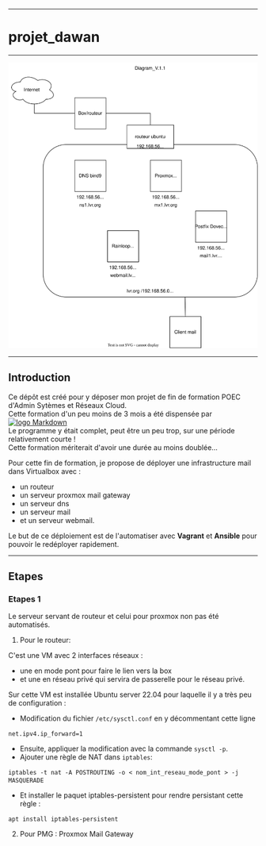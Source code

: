 ***
# projet_dawan
***
![Diagram](projet_dawan.drawio.svg)
***
## Introduction
Ce dépôt est créé pour y déposer mon projet de fin de formation POEC d'Admin Sytèmes et Réseaux Cloud.  
Cette formation d'un peu moins de 3 mois a été dispensée par [![logo Markdown]( https://www.dawan.fr/build/images/dawan-logo.5b6f94e2.png)](https://www.dawan.fr/)  
Le programme y était complet, peut être un peu trop, sur une période relativement courte !  
Cette formation mériterait d'avoir une durée au moins doublée...

Pour cette fin de formation, je propose de déployer une infrastructure mail dans Virtualbox avec :
- un routeur  
- un serveur proxmox mail gateway  
- un serveur dns  
- un serveur mail  
- et un serveur webmail.

Le but de ce déploiement est de l'automatiser avec **Vagrant** et **Ansible** pour pouvoir le redéployer rapidement.
***
## Etapes
### Etapes 1
Le serveur servant de routeur et celui pour proxmox non pas été automatisés.

1. Pour le routeur:

C'est une VM avec 2 interfaces réseaux :  
   - une en mode pont pour faire le lien vers la box  
   - et une en réseau privé qui servira de passerelle pour le réseau privé.

Sur cette VM est installée Ubuntu server 22.04 pour laquelle il y a très peu de configuration :  
   - Modification du fichier `/etc/sysctl.conf` en y décommentant cette ligne  
```
net.ipv4.ip_forward=1
```
   - Ensuite, appliquer la modification avec la commande `sysctl -p`.  
   - Ajouter une règle de NAT dans `iptables`:  
```
iptables -t nat -A POSTROUTING -o < nom_int_reseau_mode_pont > -j MASQUERADE
```
   - Et installer le paquet iptables-persistent pour rendre persistant cette règle :  
```
apt install iptables-persistent
```
2. Pour PMG : Proxmox Mail Gateway 
